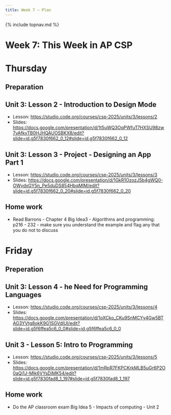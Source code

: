 ```yaml
---
title: Week 7 — Plan
---
```

{% include topnav.md %}

# Week 7: This Week in AP CSP

# Thursday 
## Preparation

## Unit 3: Lesson 2 - Introduction to Design Mode
- Lesson: https://studio.code.org/courses/csp-2025/units/3/lessons/2
- Slides: https://docs.google.com/presentation/d/1t5uWQ3OqPWfuT7HXSU98zw7vAfkvTB0HJHQAUOSBKX8/edit?slide=id.g5f7830f662_0_12#slide=id.g5f7830f662_0_12

## Unit 3: Lesson 3 - Project - Designing an App Part 1
- Lesson: https://studio.code.org/courses/csp-2025/units/3/lessons/3
- Slides: https://docs.google.com/presentation/d/1GkR1OzozJ5b4gWQ0-OWydxGY5n_Pe5duDS854HbqMlM/edit?slide=id.g5f7830f662_0_20#slide=id.g5f7830f662_0_20


## Home work

- Read Barrons - Chapter 4 Big Idea3 - Algorithms and programming: p216 - 232 - make sure you understand the example and flag any that you do not to discuss



# Friday
## Preperation

## Unit 3: Lesson 4 - he Need for Programming Languages
- Lesson: https://studio.code.org/courses/csp-2025/units/3/lessons/4
- Slides: https://docs.google.com/presentation/d/1oXCko_CKu9SnMCYy4Gw5BTAG3YVtg8okK9G1SGVdlUI/edit?slide=id.g5f6ffea5c6_0_0#slide=id.g5f6ffea5c6_0_0

## Unit 3 - Lesson 5: Intro to Programming
- Lesson: https://studio.code.org/courses/csp-2025/units/3/lessons/5
- Slides: https://docs.google.com/presentation/d/1mRpR7FKPCKrkMLB5uGr6P2O0aQj1J-MIk6VYsDiMK54/edit?slide=id.g5f7830fad8_1_197#slide=id.g5f7830fad8_1_197



## Home work
- Do the AP classroom exam Big Idea 5 - Impacts of computing - Unit 2





 